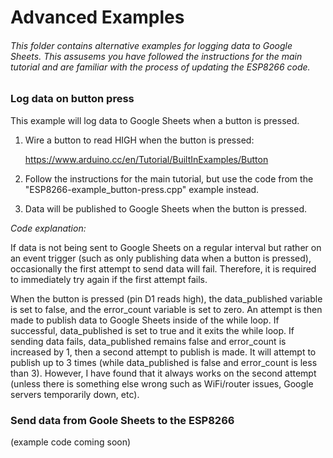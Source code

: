 # Advanced Examples

###### This folder contains alternative examples for logging data to Google Sheets. This assusems you have followed the instructions for the main tutorial and are familiar with the process of updating the ESP8266 code.

### Log data on button press

This example will log data to Google Sheets when a button is pressed.

1. Wire a button to read HIGH when the button is pressed:

   https://www.arduino.cc/en/Tutorial/BuiltInExamples/Button
  
2. Follow the instructions for the main tutorial, but use the code from the "ESP8266-example_button-press.cpp" example instead.
3. Data will be published to Google Sheets when the button is pressed.

*Code explanation:*

If data is not being sent to Google Sheets on a regular interval but rather on an event trigger (such as only publishing data when a button is pressed), occasionally the first attempt to send data will fail. Therefore, it is required to immediately try again if the first attempt fails. 

When the button is pressed (pin D1 reads high), the data_published variable is set to false, and the  error_count variable is set to zero. An attempt is then made to publish data to Google Sheets inside of the while loop. If successful, data_published is set to true and it exits the while loop. If sending data fails, data_published remains false and error_count is increased by 1, then a second attempt to publish is made. It will attempt to publish up to 3 times (while data_published is false and error_count is less than 3). However, I have found that it always works on the second attempt (unless there is something else wrong such as WiFi/router issues, Google servers temporarily down, etc).
  

### Send data from Goole Sheets to the ESP8266

(example code coming soon)
